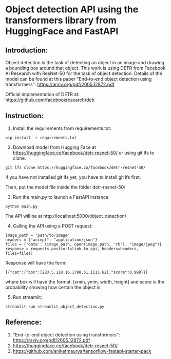 # Object detection API using the transformers library from HuggingFace and FastAPI

## Introduction:

Object detection is the task of detecting an object in an image and drawing a bounding box around that object. This work is using DETR from Facebook AI Research with ResNet-50 for the task of object detection. Details of the model can be found at this paper "End-to-end object detection using transformers": https://arxiv.org/pdf/2005.12872.pdf

Official implementation of DETR at: https://github.com/facebookresearch/detr
## Instruction:

1. Install the requirements from requirements.txt:
```
pip install -r requirements.txt
```

2. Download model from Hugging Face at https://huggingface.co/facebook/detr-resnet-50/ or using git lfs to clone:
```
git lfs clone https://huggingface.co/facebook/detr-resnet-50/
```
If you have not installed git lfs yet, you have to install git lfs first.

Then, put the model file inside the folder detr-resnet-50/

3. Run the main.py to launch a FastAPI instance:
```
python main.py
```
The API will be at http://localhost:5000/object_detection/ 

4. Calling the API using a POST request: 
```
image_path = 'path/to/image'
headers = {"accept": "application/json"}
files = {'data': (image_path, open(image_path, 'rb'), "image/jpeg")}
response = requests.post(url=link_to_api, headers=headers, files=files)
```

Response will have the form: 
```
[{"cat":{"box":[283.5,118.16,1798.51,1115.62],"score":0.998}}]
```
where box will have the format: [xmin, ymin, width, height] and score is the probability showing how certain the object is.

5. Run streamlit:
```
streamlit run streamlit_object_detection.py
```

## Reference: 

1. "End-to-end object detection using transformers": https://arxiv.org/pdf/2005.12872.pdf
2. https://huggingface.co/facebook/detr-resnet-50/
3. https://github.com/aniketmaurya/tensorflow-fastapi-starter-pack